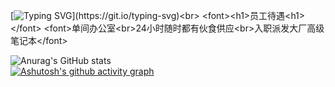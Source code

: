 [![Typing SVG](https://readme-typing-svg.demolab.com/?lines=Joyin的养猪场在线招工;&size=30px;)](https://git.io/typing-svg)<br>
<font><h1>员工待遇<h1></font>
<font>单间办公室<br>24小时随时都有伙食供应<br>入职派发大厂高级笔记本</font>

![Anurag's GitHub stats](https://github-readme-stats.vercel.app/api?username=JoyinJoester&show_icons=true&theme=midnight-purple)   
[![Ashutosh's github activity graph](https://github-readme-activity-graph.vercel.app/graph?username=JoyinJoester&theme=react-dark)](https://github.com/ashutosh00710/github-readme-activity-graph)




